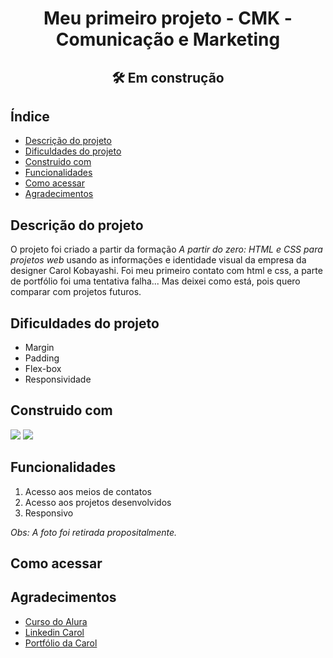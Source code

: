 <h1 align="center">Meu primeiro projeto - CMK - Comunicação e Marketing</h1>

<h2 align="center">🛠️ Em construção</h2>

## Índice

<ul>
  <li><a href="#descrição-do-projeto">Descrição do projeto</a></li>
  <li><a href="#dificuldades-do-projeto">Dificuldades do projeto</a></li>
  <li><a href="#construido-com">Construido com</a></li>
  <li><a href="#funcionalidades">Funcionalidades</a></li>  
  <li><a href="#como-acessar">Como acessar</a></li>  
  <li><a href="#agradecimentos">Agradecimentos</a></li>
</ul>

## Descrição do projeto
O projeto foi criado a partir da formação *A partir do zero: HTML e CSS para projetos web* usando as informações e identidade visual da empresa da designer Carol Kobayashi.
Foi meu primeiro contato com html e css, a parte de portfólio foi uma tentativa falha... Mas deixei como está, pois quero comparar com projetos futuros.

## Dificuldades do projeto

<ul>
  <li>Margin</li>
  <li>Padding</li>
  <li>Flex-box</li>
  <li>Responsividade</li>
</ul>

## Construido com
<div>
<img src="https://img.shields.io/badge/HTML5-E34F26?style=for-the-badge&logo=html5&logoColor=white">
<img src="https://img.shields.io/badge/CSS3-1572B6?style=for-the-badge&logo=css3&logoColor=white">
</div>

## Funcionalidades

1. Acesso aos meios de contatos
2. Acesso aos projetos desenvolvidos
3. Responsivo

*Obs: A foto foi retirada propositalmente.*

## Como acessar

## Agradecimentos

<ul>
  <li><a href="https://cursos.alura.com.br/formacao-html-css">Curso do Alura</a></li>  
  <li><a href="https://www.linkedin.com/in/carolina-kobayashi-308a27bb/?originalSubdomain=br">Linkedin Carol</a></li>
  <li><a href="https://www.behance.net/carolkobayashi">Portfólio da Carol</a></li>
</ul>
